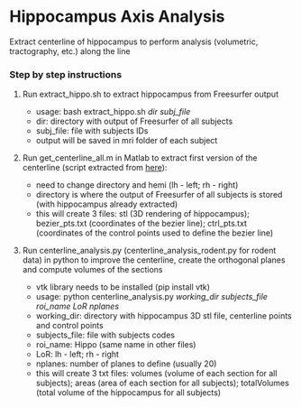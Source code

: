 # Hippocampus Axis Analysis
Extract centerline of hippocampus to perform analysis (volumetric, tractography, etc.) along the line 

### Step by step instructions

1. Run extract_hippo.sh to extract hippocampus from Freesurfer output
   - usage: bash extract_hippo.sh *dir* *subj_file*
   - dir: directory with output of Freesurfer of all subjects
   - subj_file: file with subjects IDs
   - output will be saved in mri folder of each subject
   
2. Run get_centerline_all.m in Matlab to extract first version of the centerline (script extracted from [here](https://github.com/garikoitz/hippovol)):
   - need to change directory and hemi (lh - left; rh - right)
   - directory is where the output of Freesurfer of all subjects is stored (with hippocampus already extracted)
   - this will create 3 files: stl (3D rendering of hippocampus); bezier_pts.txt (coordinates of the bezier line); ctrl_pts.txt (coordinates of the control points used to define the bezier line)
 
3. Run centerline_analysis.py (centerline_analysis_rodent.py for rodent data) in python to improve the centerline, create the orthogonal planes and compute volumes of the sections
    - vtk library needs to be installed (pip install vtk)
    - usage: python centerline_analysis.py *working_dir* *subjects_file* *roi_name* *LoR* *nplanes*
    - working_dir: directory with hippocampus 3D stl file, centerline points and control points
    - subjects_file: file with subjects codes
    - roi_name: Hippo (same name in other files)
    - LoR: lh - left; rh - right
    - nplanes: number of planes to define (usually 20)
    - this will create 3 txt files: volumes (volume of each section for all subjects); areas (area of each section for all subjects); totalVolumes (total volume of the hippocampus for all subjects) 
  
  

